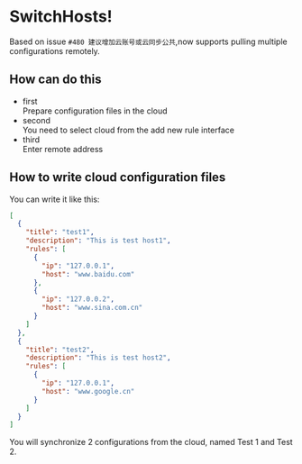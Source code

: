 # SwitchHosts!
Based on issue `#480 建议增加云账号或云同步公共`,now supports pulling multiple configurations remotely.

## How can do this

- first  
Prepare configuration files in the cloud
- second  
You need to select cloud from the add new rule interface
- third  
Enter remote address

## How to write cloud configuration files
You can write it like this:
```json
[
  {
    "title": "test1",
    "description": "This is test host1",
    "rules": [
      {
        "ip": "127.0.0.1",
        "host": "www.baidu.com"
      },
      {
        "ip": "127.0.0.2",
        "host": "www.sina.com.cn"
      }
    ]
  },
  {
    "title": "test2",
    "description": "This is test host2",
    "rules": [
      {
        "ip": "127.0.0.1",
        "host": "www.google.cn"
      }
    ]
  }
]
```
You will synchronize 2 configurations from the cloud, named Test 1 and Test 2.
